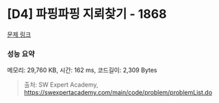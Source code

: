 # [D4] 파핑파핑 지뢰찾기 - 1868 

[문제 링크](https://swexpertacademy.com/main/code/problem/problemDetail.do?contestProbId=AV5LwsHaD1MDFAXc) 

### 성능 요약

메모리: 29,760 KB, 시간: 162 ms, 코드길이: 2,309 Bytes



> 출처: SW Expert Academy, https://swexpertacademy.com/main/code/problem/problemList.do